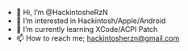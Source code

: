 - 👋 Hi, I’m @HackintosheRzN
- 👀 I’m interested in Hackintosh/Apple/Android
- 🌱 I’m currently learning XCode/ACPI Patch
- 📫 How to reach me; hackintosherzn@gmail.com

<!---
HackintosheRzN/HackintosheRzN is a ✨ special ✨ repository because its `README.md` (this file) appears on your GitHub profile.
You can click the Preview link to take a look at your changes.
--->
